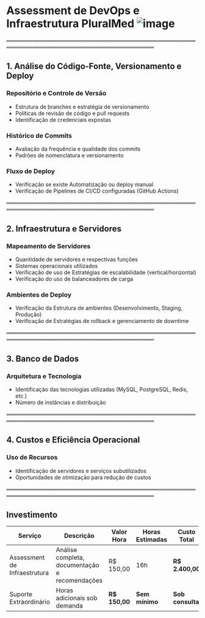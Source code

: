 # Assessment de DevOps e Infraestrutura PluralMed ![image](https://github.com/user-attachments/assets/289fcdfd-a48a-49d7-b60b-db7788c75954)


═════════════════════════════════════════════════════════════════════════════════════════

## 1. Análise do Código-Fonte, Versionamento e Deploy

### Repositório e Controle de Versão
- Estrutura de branches e estratégia de versionamento
- Políticas de revisão de código e pull requests
- Identificação de credenciais expostas

### Histórico de Commits
- Avaliação da frequência e qualidade dos commits
- Padrões de nomenclatura e versionamento

### Fluxo de Deploy
- Verificação se existe Automatização ou deploy manual
- Verificação de Pipelines de CI/CD configuradas (GitHub Actions)

═════════════════════════════════════════════════════════════════════════════════════════

## 2. Infraestrutura e Servidores

### Mapeamento de Servidores
- Quantidade de servidores e respectivas funções
- Sistemas operacionais utilizados
- Verificação de uso de Estratégias de escalabilidade (vertical/horizontal)
- Verificação do uso de balanceadores de carga

### Ambientes de Deploy
- Verificação da Estrutura de ambientes (Desenvolvimento, Staging, Produção)
- Verificação de Estratégias de rollback e gerenciamento de downtime

═════════════════════════════════════════════════════════════════════════════════════════

## 3. Banco de Dados

### Arquitetura e Tecnologia
- Identificação das tecnologias utilizadas (MySQL, PostgreSQL, Redis, etc.)
- Número de instâncias e distribuição

═════════════════════════════════════════════════════════════════════════════════════════

## 4. Custos e Eficiência Operacional

### Uso de Recursos
- Identificação de servidores e serviços subutilizados
- Oportunidades de otimização para redução de custos

═════════════════════════════════════════════════════════════════════════════════════════

## Investimento

| Serviço                     | Descrição                                          | Valor Hora  | Horas Estimadas | Custo Total  |
|----------------------------|--------------------------------------------------|-------------|----------------|--------------|
| Assessment de Infraestrutura | Análise completa, documentação e recomendações | R$ 150,00   | 16h            | **R$ 2.400,00** |
| Suporte Extraordinário      | Horas adicionais sob demanda                   | **R$ 150,00** | **Sem mínimo** | **Sob consulta** |
